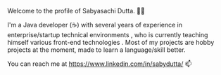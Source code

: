 <!--- - 👋 Hi, I’m @sabydutta
- 👀 I’m interested in ...
- 🌱 I’m currently learning ...
- 💞️ I’m looking to collaborate on ...
- 📫 How to reach me ... --->

Welcome to the profile of Sabyasachi Dutta. 👋👋

I'm a Java developer (☕) with several years of experience in enterprise/startup technical environments , who is currently teaching himself various front-end technologies .
Most of my projects are hobby projects at the moment, made to learn a language/skill better. 

You can reach me at https://www.linkedin.com/in/sabydutta/ 📫


<!--- sabydutta/sabydutta is a ✨ special ✨ repository because its `README.md` (this file) appears on your GitHub profile.
You can click the Preview link to take a look at your changes.--->

